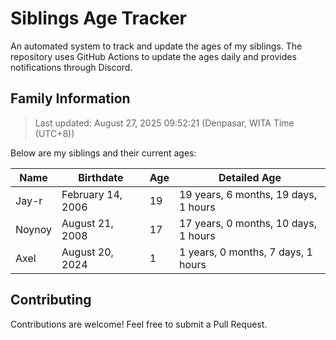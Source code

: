 # Siblings Age Tracker

An automated system to track and update the ages of my siblings. The repository uses GitHub Actions to update the ages daily and provides notifications through Discord.

## Family Information

> Last updated: August 27, 2025 09:52:21 (Denpasar, WITA Time (UTC+8))

Below are my siblings and their current ages:

| Name | Birthdate | Age | Detailed Age |
|------|-----------|-----|-------------|
| Jay-r | February 14, 2006 | 19 | 19 years, 6 months, 19 days, 1 hours |
| Noynoy | August 21, 2008 | 17 | 17 years, 0 months, 10 days, 1 hours |
| Axel | August 20, 2024 | 1 | 1 years, 0 months, 7 days, 1 hours |

## Contributing

Contributions are welcome! Feel free to submit a Pull Request.